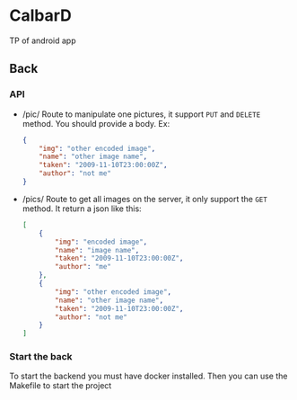 # CalbarD

TP of android app

## Back

### API

- /pic/
    Route to manipulate one pictures, it support `PUT` and `DELETE` method.
    You should provide a body. Ex:
    ```json
    {
        "img": "other encoded image",
        "name": "other image name",
        "taken": "2009-11-10T23:00:00Z",
        "author": "not me"
    }
    ```

- /pics/
    Route to get all images on the server, it only support the `GET` method.
    It return a json like this:
    ```json
    [
        {
            "img": "encoded image",
            "name": "image name",
            "taken": "2009-11-10T23:00:00Z",
            "author": "me"
        },
        {
            "img": "other encoded image",
            "name": "other image name",
            "taken": "2009-11-10T23:00:00Z",
            "author": "not me"
        }
    ]
    ```

### Start the back

To start the backend you must have docker installed.
Then you can use the Makefile to start the project
